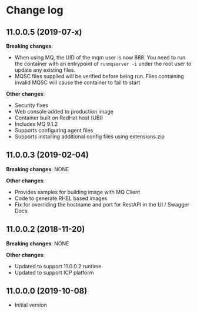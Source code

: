 # Change log

## 11.0.0.5 (2019-07-x)

**Breaking changes**:
* When using MQ, the UID of the mqm user is now 888.  You need to run the container with an entrypoint of `runmqserver -i` under the root user to update any existing files.
* MQSC files supplied will be verified before being run. Files containing invalid MQSC will cause the container to fail to start

**Other changes**:
* Security fixes
* Web console added to production image
* Container built on RedHat host (UBI)
* Includes MQ 9.1.2
* Supports configuring agent files
* Supports installing additional config files using extensions.zip

## 11.0.0.3 (2019-02-04)

**Breaking changes**:
NONE

**Other changes**:
* Provides samples for building image with MQ Client
* Code to generate RHEL based images
* Fix for overriding the hostname and port for RestAPI in the UI / Swagger Docs.

## 11.0.0.2 (2018-11-20)

**Breaking changes**:
NONE

**Other changes**:
* Updated to support 11.0.0.2 runtime
* Updated to support ICP platform

## 11.0.0.0 (2019-10-08)

* Initial version
